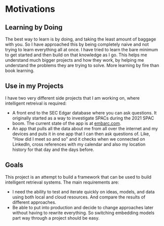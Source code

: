 # Motivations

## Learning by Doing

The best way to learn is by doing, and taking the least amount of baggage with you. So I have approached this by being completely naive and not trying to learn everything all at once. I have tried to learn the bare minimum to get started and then build on that knowledge as I go. This helps me understand much bigger projects and how they work, by helping me understand the problems they are trying to solve. More learning by fire than book learning.

## Use in my Projects

I have two very different side projects that I am working on, where intelligent retreival is required:

- A front end to the SEC Edgar database where you can ask questions. It originally started as a way to investigate SPACs during the 2021 SPAC boom. The current state of the app is at [embarc.com](https://embarc.com).
- An app that pulls all the data about me from all over the internet and my devices and puts it in one app that I can then ask questions of. Like, "How did I meet so and so" and it checks when we connected on LinkedIn, cross references with my calendar and also my location history for that day and the days before.

## Goals

This project is an attempt to build a framework that can be used to build intelligent retrieval systems. The main requirements are:

- I need the ability to test and iterate quickly on ideas, models, and data using both local and cloud resources. And compare the results of different approaches.
- Be able to put into production and decide to change approaches later without having to rewrite everything. So switching embedding models part way through a project should be easy.
